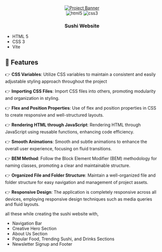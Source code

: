 <div align="center">
  <br />
    <a href="https://youtu.be/QRrPE9aj3wI?feature=shared" target="_blank">
      <img src="https://github.com/adrianhajdin/project_html_css_website/assets/151519281/562e0f27-4b93-41cb-a63d-7c50940fc0ad" alt="Project Banner">
    </a>
  <br />

  <div>
    <img src="https://img.shields.io/badge/-HTML_5-black?style=for-the-badge&logoColor=white&logo=html5&color=E34F26" alt="html5" />
    <img src="https://img.shields.io/badge/-css3-black?style=for-the-badge&logoColor=white&logo=css3&color=1572B6" alt="css3" />
  </div>

  <h3 align="center">Sushi Website</h3>

   
</div>




- HTML 5
- CSS 3
- Vite

## <a name="features">🔋 Features</a>

👉 **CSS Variables**: Utilize CSS variables to maintain a consistent and easily adjustable styling approach throughout the project

👉 **Importing CSS Files**: Import CSS files into others, promoting modularity and organization in styling.

👉 **Flex and Position Properties**: Use of flex and position properties in CSS to create responsive and well-structured layouts.

👉 **Rendering HTML through JavaScript**: Rendering HTML through JavaScript using reusable functions, enhancing code efficiency.

👉 **Smooth Animations**: Smooth and subtle animations to enhance the overall user experience, focusing on fluid transitions.

👉 **BEM Method**: Follow the Block Element Modifier (BEM) methodology for naming classes, promoting a clear and maintainable structure.

👉 **Organized File and Folder Structure**: Maintain a well-organized file and folder structure for easy navigation and management of project assets.

👉 **Responsive Design**: The application is completely responsive across all devices, employing responsive design techniques such as media queries and fluid layouts.

all these while creating the sushi website with,
* Navigation Bar
* Creative Hero Section
* About Us Section
* Popular Food, Trending Sushi, and Drinks Sections
* Newsletter Signup and Footer
